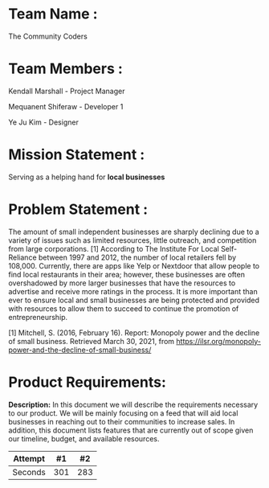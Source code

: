 # Team Name :

The Community Coders 

# Team Members :

Kendall Marshall - Project Manager 

Mequanent Shiferaw - Developer 1

Ye Ju Kim - Designer 


# Mission Statement :

Serving as a helping hand for **local businesses**

# Problem Statement :

The amount of small independent businesses are sharply declining due to a variety of issues such as limited resources, little outreach, and competition from large corporations. [1] According to The Institute For Local Self-Reliance between 1997 and 2012, the number of local retailers fell by 108,000.  Currently, there are apps like Yelp or Nextdoor that allow people to find local restaurants in their area; however, these businesses are often overshadowed by more larger businesses that have the resources to advertise and receive more ratings in the process. It is more important than ever to ensure local and small businesses are being protected and provided with resources to allow them to succeed to continue the promotion of entrepreneurship.  

[1] Mitchell, S. (2016, February 16). Report: Monopoly power and the decline of small business. Retrieved March 30, 2021, from https://ilsr.org/monopoly-power-and-the-decline-of-small-business/

# Product Requirements:
 **Description:**
In this document we will describe the requirements necessary to our product.  We will be mainly focusing on a feed that will aid local businesses in reaching out to their communities to increase sales. In addition, this document lists features that are currently out of scope given our timeline, budget, and available resources.

| Attempt | #1  | #2  |
| :-----: | :-: | :-: |
| Seconds | 301 | 283 |